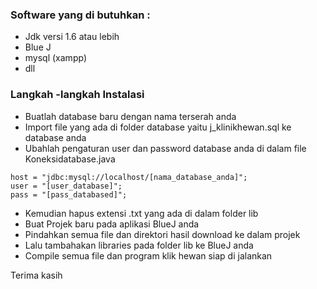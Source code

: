 ### Software yang di butuhkan : ###
* Jdk versi 1.6 atau lebih
* Blue J
* mysql (xampp)
* dll

### Langkah -langkah Instalasi ###
* Buatlah database baru dengan nama terserah anda
* Import file yang ada di folder database yaitu j_klinikhewan.sql ke database anda
* Ubahlah pengaturan user dan password database anda di dalam file Koneksidatabase.java
```
host = "jdbc:mysql://localhost/[nama_database_anda]";
user = "[user_database]";
pass = "[pass_databased]";
```
* Kemudian hapus extensi .txt yang ada di dalam folder lib
* Buat Projek baru pada aplikasi BlueJ anda
* Pindahkan semua file dan direktori hasil download ke dalam projek
* Lalu tambahakan libraries pada folder lib ke BlueJ anda
* Compile semua file dan program klik hewan siap di jalankan

Terima kasih